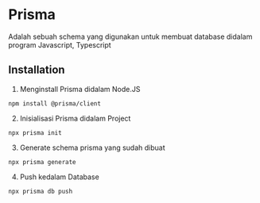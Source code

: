 # Prisma
Adalah sebuah schema yang digunakan untuk membuat database didalam program Javascript, Typescript

## Installation
1. Menginstall Prisma didalam Node.JS
```
npm install @prisma/client
```
2. Inisialisasi Prisma didalam Project
```
npx prisma init
```
3. Generate schema prisma yang sudah dibuat 
```
npx prisma generate
```
4. Push kedalam Database
```
npx prisma db push
```
